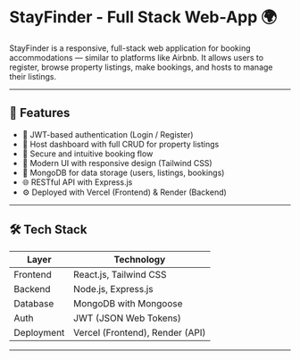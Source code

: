 # StayFinder - Full Stack Web-App 🌍

StayFinder is a responsive, full-stack web application for booking accommodations — similar to platforms like Airbnb. It allows users to register, browse property listings, make bookings, and hosts to manage their listings.

---

## 🚀 Features

- 🔐 JWT-based authentication (Login / Register)
- 🏡 Host dashboard with full CRUD for property listings
- 📅 Secure and intuitive booking flow
- 🎨 Modern UI with responsive design (Tailwind CSS)
- 🧾 MongoDB for data storage (users, listings, bookings)
- 🌐 RESTful API with Express.js
- ⚙️ Deployed with Vercel (Frontend) & Render (Backend)

---

## 🛠 Tech Stack

| Layer       | Technology                      |
|-------------|----------------------------------|
| Frontend    | React.js, Tailwind CSS           |
| Backend     | Node.js, Express.js              |
| Database    | MongoDB with Mongoose            |
| Auth        | JWT (JSON Web Tokens)            |
| Deployment  | Vercel (Frontend), Render (API)  |

---



